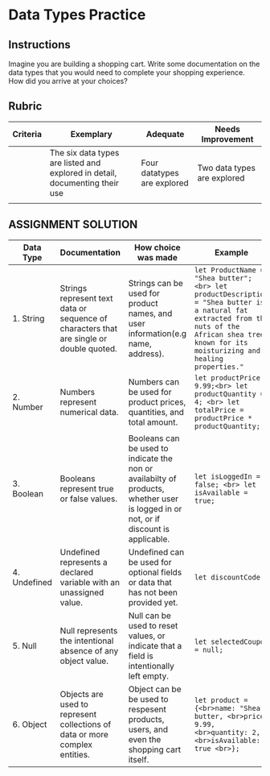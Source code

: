 # Data Types Practice

## Instructions

Imagine you are building a shopping cart. Write some documentation on the data types that you would need to complete your shopping experience. How did you arrive at your choices?

## Rubric

Criteria | Exemplary | Adequate | Needs Improvement
--- | --- | --- | -- |
||The six data types are listed and explored in detail, documenting their use|Four datatypes are explored|Two data types are explored|
| | | |

## ASSIGNMENT SOLUTION

Data Type | Documentation | How choice was made | Example |
--- | ---| --- | --- |
| 1. String | Strings represent text data or sequence of characters that are single or double quoted. | Strings can be used for product names, and user information(e.g name, address). | ```let ProductName = "Shea butter"; <br> let productDescription = "Shea butter is a natural fat extracted from the nuts of the African shea tree, known for its moisturizing and healing properties."```|
| 2. Number | Numbers represent numerical data. | Numbers can be used for product prices, quantities, and total amount. | ```let productPrice = 9.99;<br> let productQuantity = 4; <br> let totalPrice = productPrice * productQuantity;``` |
| 3. Boolean | Booleans represent true or false values. | Booleans can be used to indicate the non or availabilty of products, whether user is logged in or not, or if discount is applicable. | ```let isLoggedIn = false; <br> let isAvailable = true;``` |
| 4. Undefined | Undefined represents a declared variable with an unassigned value. | Undefined can be used for optional fields or data that has not been provided yet. | ```let discountCode;``` |
| 5. Null | Null represents the intentional absence of any object value. | Null can be used to reset values, or indicate that a field is intentionally left empty. | ```let selectedCoupon = null;``` |
| 6. Object | Objects are used to represent collections of data or more complex entities. | Object can be be used to respesent products, users, and even the shopping cart itself. | ```let product = {<br>name: "Shea butter, <br>price: 9.99, <br>quantity: 2, <br>isAvailable: true <br>};``` |